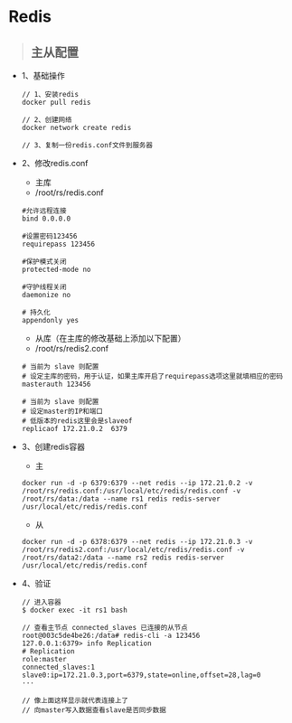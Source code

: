 # Redis

> ## 主从配置

- 1、基础操作

    ```
    // 1、安装redis
    docker pull redis
    
    // 2、创建网络
    docker network create redis

    // 3、复制一份redis.conf文件到服务器
    ```
- 2、修改redis.conf

    - 主库
    - /root/rs/redis.conf
    ```
    #允许远程连接
    bind 0.0.0.0    

    #设置密码123456
    requirepass 123456   

    #保护模式关闭
    protected-mode no   

    #守护线程关闭
    daemonize no  

    # 持久化
    appendonly yes  
    ```

    - 从库（在主库的修改基础上添加以下配置）
    - /root/rs/redis2.conf
    ```
    # 当前为 slave 则配置
    # 设定主库的密码，用于认证，如果主库开启了requirepass选项这里就填相应的密码
    masterauth 123456

    # 当前为 slave 则配置
    # 设定master的IP和端口
    # 低版本的redis这里会是slaveof
    replicaof 172.21.0.2  6379
    ```

- 3、创建redis容器

    - 主
    ```shell
    docker run -d -p 6379:6379 --net redis --ip 172.21.0.2 -v /root/rs/redis.conf:/usr/local/etc/redis/redis.conf -v /root/rs/data:/data --name rs1 redis redis-server /usr/local/etc/redis/redis.conf
    ```

    - 从
    ```shell
    docker run -d -p 6378:6379 --net redis --ip 172.21.0.3 -v /root/rs/redis2.conf:/usr/local/etc/redis/redis.conf -v /root/rs/data2:/data --name rs2 redis redis-server /usr/local/etc/redis/redis.conf
    ```

- 4、验证

    ```
    // 进入容器
    $ docker exec -it rs1 bash

    // 查看主节点 connected_slaves 已连接的从节点
    root@003c5de4be26:/data# redis-cli -a 123456
    127.0.0.1:6379> info Replication
    # Replication
    role:master
    connected_slaves:1
    slave0:ip=172.21.0.3,port=6379,state=online,offset=28,lag=0
    ···

    // 像上面这样显示就代表连接上了
    // 向master写入数据查看slave是否同步数据
    ```